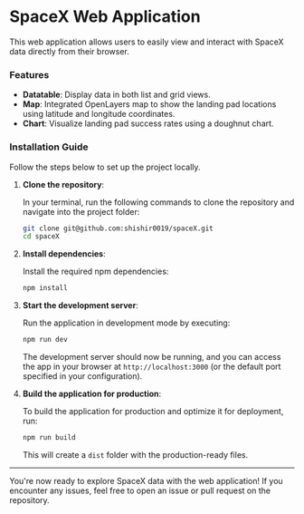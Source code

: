 # SpaceX Web Application

This web application allows users to easily view and interact with SpaceX data directly from their browser.

### Features

- **Datatable**: Display data in both list and grid views.
- **Map**: Integrated OpenLayers map to show the landing pad locations using latitude and longitude coordinates.
- **Chart**: Visualize landing pad success rates using a doughnut chart.

### Installation Guide

Follow the steps below to set up the project locally.

1. **Clone the repository**:

   In your terminal, run the following commands to clone the repository and navigate into the project folder:

   ```bash
   git clone git@github.com:shishir0019/spaceX.git
   cd spaceX
   ```

2. **Install dependencies**:

   Install the required npm dependencies:

   ```bash
   npm install
   ```

3. **Start the development server**:

   Run the application in development mode by executing:

   ```bash
   npm run dev
   ```

   The development server should now be running, and you can access the app in your browser at `http://localhost:3000` (or the default port specified in your configuration).

4. **Build the application for production**:

   To build the application for production and optimize it for deployment, run:

   ```bash
   npm run build
   ```

   This will create a `dist` folder with the production-ready files.

---

You're now ready to explore SpaceX data with the web application! If you encounter any issues, feel free to open an issue or pull request on the repository.

